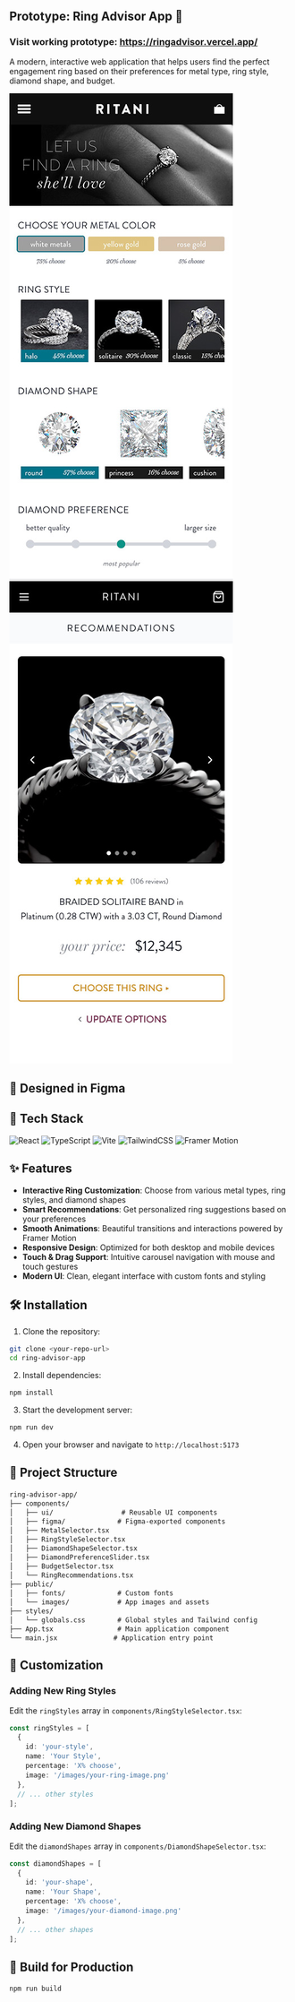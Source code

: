 ## Prototype: Ring Advisor App 💍
### Visit working prototype: https://ringadvisor.vercel.app/

A modern, interactive web application that helps users find the perfect engagement ring based on their preferences for metal type, ring style, diamond shape, and budget.

![App Screenshot](./public/images/app-screenshot-smaller.jpg)
![App Screenshot](./public/images/app-screenshot-2.jpg)

## 🎨 Designed in Figma
## 🚀 Tech Stack

![React](https://img.shields.io/badge/react-%2320232a.svg?style=for-the-badge&logo=react&logoColor=%2361DAFB)
![TypeScript](https://img.shields.io/badge/typescript-%23007ACC.svg?style=for-the-badge&logo=typescript&logoColor=white)
![Vite](https://img.shields.io/badge/vite-%23646CFF.svg?style=for-the-badge&logo=vite&logoColor=white)
![TailwindCSS](https://img.shields.io/badge/tailwindcss-%2338B2AC.svg?style=for-the-badge&logo=tailwind-css&logoColor=white)
![Framer Motion](https://img.shields.io/badge/Framer%20Motion-black?style=for-the-badge&logo=framer&logoColor=blue)

## ✨ Features

- **Interactive Ring Customization**: Choose from various metal types, ring styles, and diamond shapes
- **Smart Recommendations**: Get personalized ring suggestions based on your preferences
- **Smooth Animations**: Beautiful transitions and interactions powered by Framer Motion
- **Responsive Design**: Optimized for both desktop and mobile devices
- **Touch & Drag Support**: Intuitive carousel navigation with mouse and touch gestures
- **Modern UI**: Clean, elegant interface with custom fonts and styling

## 🛠️ Installation

1. Clone the repository:
```bash
git clone <your-repo-url>
cd ring-advisor-app
```

2. Install dependencies:
```bash
npm install
```

3. Start the development server:
```bash
npm run dev
```

4. Open your browser and navigate to `http://localhost:5173`

## 📁 Project Structure

```
ring-advisor-app/
├── components/
│   ├── ui/                 # Reusable UI components
│   ├── figma/             # Figma-exported components
│   ├── MetalSelector.tsx
│   ├── RingStyleSelector.tsx
│   ├── DiamondShapeSelector.tsx
│   ├── DiamondPreferenceSlider.tsx
│   ├── BudgetSelector.tsx
│   └── RingRecommendations.tsx
├── public/
│   ├── fonts/             # Custom fonts
│   └── images/            # App images and assets
├── styles/
│   └── globals.css        # Global styles and Tailwind config
├── App.tsx                # Main application component
└── main.jsx              # Application entry point
```

## 🎨 Customization

### Adding New Ring Styles
Edit the `ringStyles` array in `components/RingStyleSelector.tsx`:

```typescript
const ringStyles = [
  { 
    id: 'your-style', 
    name: 'Your Style', 
    percentage: 'X% choose',
    image: '/images/your-ring-image.png'
  },
  // ... other styles
];
```

### Adding New Diamond Shapes
Edit the `diamondShapes` array in `components/DiamondShapeSelector.tsx`:

```typescript
const diamondShapes = [
  { 
    id: 'your-shape', 
    name: 'Your Shape', 
    percentage: 'X% choose',
    image: '/images/your-diamond-image.png'
  },
  // ... other shapes
];
```

## 🚀 Build for Production

```bash
npm run build
```
